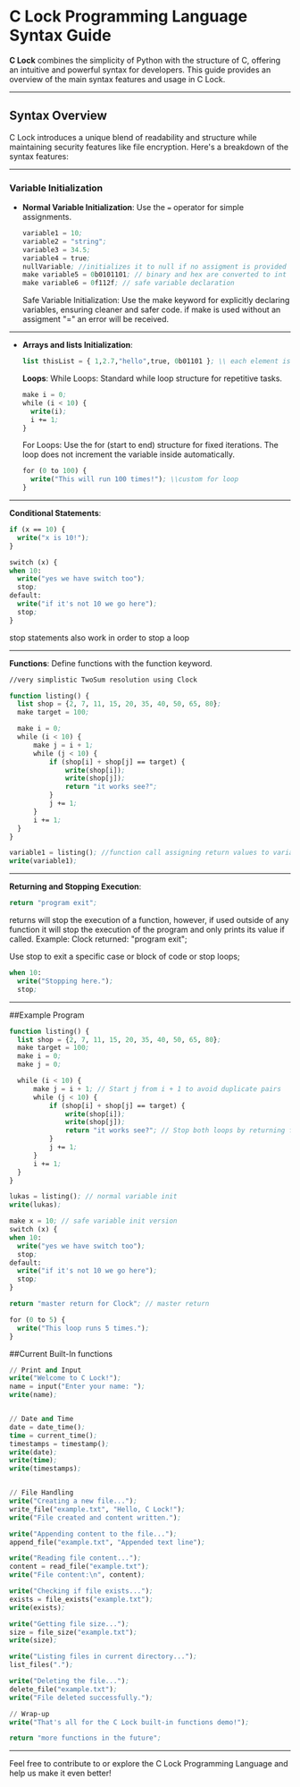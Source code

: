# C Lock Programming Language Syntax Guide

**C Lock** combines the simplicity of Python with the structure of C, offering an intuitive and powerful syntax for developers. This guide provides an overview of the main syntax features and usage in C Lock.

---

## Syntax Overview

C Lock introduces a unique blend of readability and structure while maintaining security features like file encryption. Here's a breakdown of the syntax features:

---

### Variable Initialization

- **Normal Variable Initialization**:
  Use the `=` operator for simple assignments.
  ```cl
  variable1 = 10;
  variable2 = "string";
  variable3 = 34.5;
  variable4 = true;
  nullVariable; //initializes it to null if no assigment is provided
  make variable5 = 0b0101101; // binary and hex are converted to int
  make variable6 = 0f112f; // safe variable declaration
  ```

  Safe Variable Initialization: Use the make keyword for explicitly declaring variables, ensuring cleaner and safer code. if make is used without an assigment "=" an error will be received.

---
- **Arrays and lists Initialization**:
  ```cl
  list thisList = { 1,2.7,"hello",true, 0b01101 }; \\ each element is treated differently allowing the user to put different datatypes into it
  ```

  **Loops**:
  While Loops: Standard while loop structure for repetitive tasks.
  ```cl
  make i = 0;
  while (i < 10) {
    write(i);
    i += 1;
  }
  ```

  For Loops: Use the for (start to end) structure for fixed iterations. The loop does not increment the variable inside automatically.
  ```cl
  for (0 to 100) {
    write("This will run 100 times!"); \\custom for loop
  }
  ```

---
  **Conditional Statements**:
  ```cl
  if (x == 10) {
    write("x is 10!");
  }

  switch (x) {
  when 10:
    write("yes we have switch too");
    stop;
  default:
    write("if it's not 10 we go here");
    stop;
  }
  ```

  stop statements also work in order to stop a loop

---
  **Functions**:
  Define functions with the function keyword.
  ```cl
  //very simplistic TwoSum resolution using Clock
  
  function listing() {
    list shop = {2, 7, 11, 15, 20, 35, 40, 50, 65, 80};
    make target = 100;

    make i = 0;
    while (i < 10) {
        make j = i + 1;
        while (j < 10) {
            if (shop[i] + shop[j] == target) {
                write(shop[i]);
                write(shop[j]);
                return "it works see?";
            }
            j += 1;
        }
        i += 1;
    }
  }
  
  variable1 = listing(); //function call assigning return values to variable1
  write(variable1);
  ```

---
  **Returning and Stopping Execution**:
  ```cl
  return "program exit"; 
  ```
  returns will stop the execution of a function, however, if used outside of any function it will stop the execution of the program and only prints its value if called.
  Example: Clock returned: "program exit";

  Use stop to exit a specific case or block of code or stop loops;
  ```cl
  when 10:
    write("Stopping here.");
    stop;
  ```

---
  ##Example Program
  ```cl
  function listing() {
    list shop = {2, 7, 11, 15, 20, 35, 40, 50, 65, 80};
    make target = 100;
    make i = 0;
    make j = 0;

    while (i < 10) {
        make j = i + 1; // Start j from i + 1 to avoid duplicate pairs
        while (j < 10) {
            if (shop[i] + shop[j] == target) {
                write(shop[i]);
                write(shop[j]);
                return "it works see?"; // Stop both loops by returning from the function
            }
            j += 1;
        }
        i += 1;
    }
  }

  lukas = listing(); // normal variable init
  write(lukas);
  
  make x = 10; // safe variable init version
  switch (x) {
  when 10:
    write("yes we have switch too");
    stop;
  default:
    write("if it's not 10 we go here");
    stop;
  }

  return "master return for Clock"; // master return

  for (0 to 5) { 
    write("This loop runs 5 times.");
  }
  ```

##Current Built-In functions
```cl
// Print and Input
write("Welcome to C Lock!");
name = input("Enter your name: ");
write(name);


// Date and Time
date = date_time();
time = current_time();
timestamps = timestamp();
write(date);
write(time);
write(timestamps);


// File Handling
write("Creating a new file...");
write_file("example.txt", "Hello, C Lock!");
write("File created and content written.");

write("Appending content to the file...");
append_file("example.txt", "Appended text line");

write("Reading file content...");
content = read_file("example.txt");
write("File content:\n", content);

write("Checking if file exists...");
exists = file_exists("example.txt");
write(exists);

write("Getting file size...");
size = file_size("example.txt");
write(size);

write("Listing files in current directory...");
list_files(".");

write("Deleting the file...");
delete_file("example.txt");
write("File deleted successfully.");

// Wrap-up
write("That's all for the C Lock built-in functions demo!");

return "more functions in the future";
```

---
Feel free to contribute to or explore the C Lock Programming Language and help us make it even better!

  

  


  
